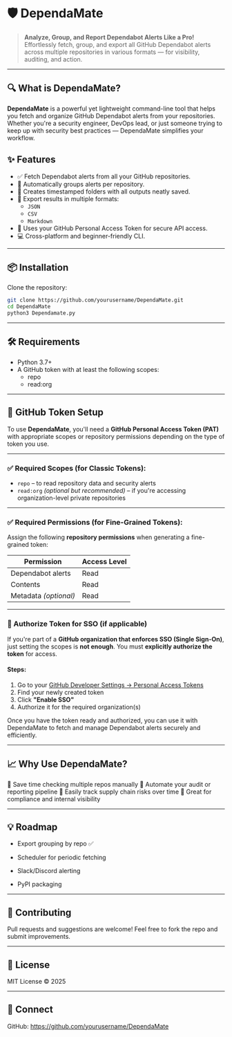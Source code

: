 # 🛡️ DependaMate

> **Analyze, Group, and Report Dependabot Alerts Like a Pro!**  
> Effortlessly fetch, group, and export all GitHub Dependabot alerts across multiple repositories in various formats — for visibility, auditing, and action.

---

## 🔍 What is DependaMate?

**DependaMate** is a powerful yet lightweight command-line tool that helps you fetch and organize GitHub Dependabot alerts from your repositories. Whether you're a security engineer, DevOps lead, or just someone trying to keep up with security best practices — DependaMate simplifies your workflow.

## ✨ Features

- ✅ Fetch Dependabot alerts from all your GitHub repositories.
- 📂 Automatically groups alerts per repository.
- 📁 Creates timestamped folders with all outputs neatly saved.
- 💾 Export results in multiple formats:
  - `JSON`
  - `CSV`
  - `Markdown`
- 🔐 Uses your GitHub Personal Access Token for secure API access.
- 💻 Cross-platform and beginner-friendly CLI.

---

## 📦 Installation

Clone the repository:

```bash
git clone https://github.com/yourusername/DependaMate.git
cd DependaMate
python3 Dependamate.py
```

---

## 🛠 Requirements

- Python 3.7+
- A GitHub token with at least the following scopes:
  - repo
  - read:org

---

## 🔑 GitHub Token Setup

To use **DependaMate**, you'll need a **GitHub Personal Access Token (PAT)** with appropriate scopes or repository permissions depending on the type of token you use.

---

### ✅ Required Scopes (for **Classic Tokens**):
- `repo` – to read repository data and security alerts  
- `read:org` *(optional but recommended)* – if you're accessing organization-level private repositories

---

### ✅ Required Permissions (for **Fine-Grained Tokens**):
Assign the following **repository permissions** when generating a fine-grained token:

| Permission         | Access Level |
|--------------------|--------------|
| Dependabot alerts  | Read         |
| Contents           | Read         |
| Metadata *(optional)* | Read     |

---

### 🔐 Authorize Token for SSO (if applicable)

If you're part of a **GitHub organization that enforces SSO (Single Sign-On)**, just setting the scopes is **not enough**. You must **explicitly authorize the token** for access.

#### Steps:
1. Go to your [GitHub Developer Settings → Personal Access Tokens](https://github.com/settings/tokens)
2. Find your newly created token
3. Click **"Enable SSO"**
4. Authorize it for the required organization(s)

Once you have the token ready and authorized, you can use it with DependaMate to fetch and manage Dependabot alerts securely and efficiently.

 
---

## 📈 Why Use DependaMate?

🔹 Save time checking multiple repos manually
🔹 Automate your audit or reporting pipeline
🔹 Easily track supply chain risks over time
🔹 Great for compliance and internal visibility


---

## 💡 Roadmap

- Export grouping by repo ✅ 

- Scheduler for periodic fetching

- Slack/Discord alerting

- PyPI packaging

---

## 🙌 Contributing

Pull requests and suggestions are welcome! Feel free to fork the repo and submit improvements.

---

## 🧠 License

MIT License © 2025

---

## 🔗 Connect

GitHub: https://github.com/yourusername/DependaMate


